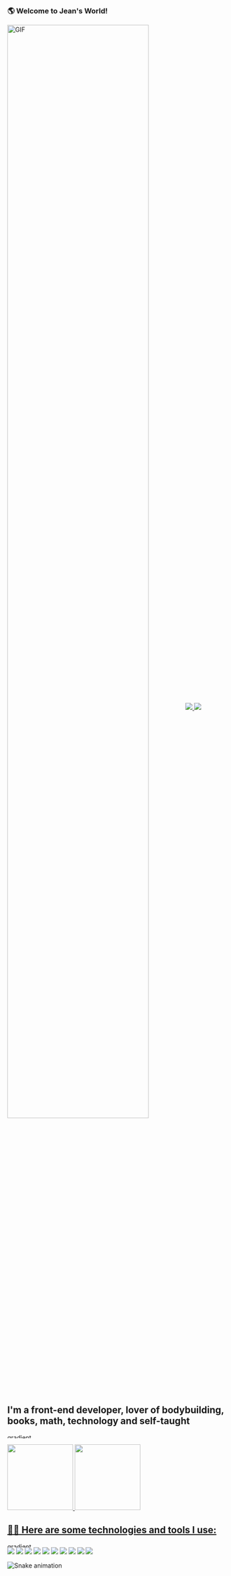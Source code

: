 ### 🌎 Welcome to Jean's World!

<img align="center" alt="GIF" src="https://i.pinimg.com/originals/ef/16/e4/ef16e4e68b0d3cb81e6bb8a8c3258d7e.gif" width="80%" />

<a href="https://www.linkedin.com/in/jean-victor-machado/" target="_blank">
  <img src="https://img.shields.io/badge/LinkedIn-0077B5?style=for-the-badge&logo=linkedin&logoColor=white"/>
</a>

<a href="mailto:jeanvictormachado3@gmail.com" target="_blank">
  <img src="https://img.shields.io/badge/Gmail-D14836?style=for-the-badge&logo=gmail&logoColor=white"/>
</a>

## I'm a front-end developer, lover of bodybuilding, books, math, technology and self-taught

<img src="https://i.ibb.co/dDkDT3y/gradient-2.png" alt="gradient" height="10px" width="100%"></a>

<div>
  <a style="display: inline-block" href="https://github.com/JeanVictor44/">
  <img height="150px"src="https://github-readme-stats.vercel.app/api?username=JeanVictor44&show_icons=true&include_all_commits=true&count_private=true&theme=dracula"/>
  <img height="150px" src="https://github-readme-stats.vercel.app/api/top-langs/?username=JeanVictor44&layout=compact&langs_count=7&theme=dracula&border_radius=2px"/>
</div>
  
  
<h2>
  👨‍💻 Here are some technologies and tools I use:
</h2>
 <img src="https://i.ibb.co/dDkDT3y/gradient-2.png" alt="gradient" height="10px" width="100%"></a>
 
<div>
  <img src="https://img.shields.io/badge/React-20232A?style=for-the-badge&logo=react&logoColor=61DAFB" />
  <img src="https://img.shields.io/badge/TypeScript-007ACC?style=for-the-badge&logo=typescript&logoColor=white" />
  <img src="https://img.shields.io/badge/JavaScript-323330?style=for-the-badge&logo=javascript&logoColor=F7DF1E" />
  <img src="https://img.shields.io/badge/HTML5-E34F26?style=for-the-badge&logo=html5&logoColor=white" />
  <img src="https://img.shields.io/badge/CSS3-1572B6?style=for-the-badge&logo=css3&logoColor=white" />
  <img src="https://img.shields.io/badge/styled--components-DB7093?style=for-the-badge&logo=styled-components&logoColor=white" />
  <img src="https://img.shields.io/badge/React_Router-CA4245?style=for-the-badge&logo=react-router&logoColor=white" />
  <img src="https://img.shields.io/badge/Node.js-339933?style=for-the-badge&logo=nodedotjs&logoColor=white" />
  <img src="https://img.shields.io/badge/Express.js-000000?style=for-the-badge&logo=express&logoColor=white" />
  <img src="https://img.shields.io/badge/Webpack-8DD6F9?style=for-the-badge&logo=Webpack&logoColor=white" />
</div>

![Snake animation](https://github.com/rafaballerini2/JeanVictor44/blob/output/github-contribution-grid-snake.svg)

